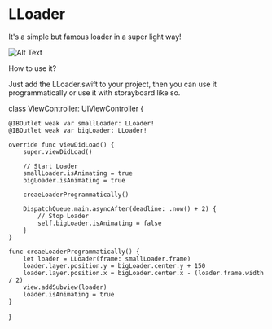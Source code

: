 # LLoader
It's a simple but famous loader in a super light way!


![Alt Text](https://github.com/UzumakiAlfredo/Lloader/blob/master/Screen.gif)


How to use it?

Just add the LLoader.swift to your project, then you can use it programmatically or use it with storayboard like so.

class ViewController: UIViewController {

    @IBOutlet weak var smallLoader: LLoader!
    @IBOutlet weak var bigLoader: LLoader!
    
    override func viewDidLoad() {
        super.viewDidLoad()
     
        // Start Loader
        smallLoader.isAnimating = true
        bigLoader.isAnimating = true
        
        creaeLoaderProgrammatically()
        
        DispatchQueue.main.asyncAfter(deadline: .now() + 2) {
            // Stop Loader
            self.bigLoader.isAnimating = false
        }
    }
    
    func creaeLoaderProgrammatically() {
        let loader = LLoader(frame: smallLoader.frame)
        loader.layer.position.y = bigLoader.center.y + 150
        loader.layer.position.x = bigLoader.center.x - (loader.frame.width / 2)
        view.addSubview(loader)
        loader.isAnimating = true
    }
}

